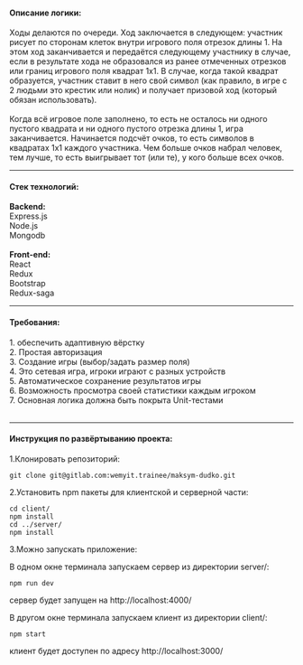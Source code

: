 <h4>Описание логики: </h4>
Ходы делаются по очереди. 
Ход заключается в следующем: участник рисует по сторонам клеток внутри игрового поля отрезок длины 1. 
На этом ход заканчивается и передаётся следующему участнику в случае, если в результате хода не образовался из ранее отмеченных отрезков или границ игрового поля квадрат 1х1. 
В случае, когда такой квадрат образуется, участник ставит в него свой символ (как правило, в игре с 2 людьми это крестик или нолик) и получает призовой ход (который обязан использовать).
<br>
<br>
Когда всё игровое поле заполнено, то есть не осталось ни одного пустого квадрата и ни одного пустого отрезка длины 1, игра заканчивается. 
Начинается подсчёт очков, то есть символов в квадратах 1х1 каждого участника. 
Чем больше очков набрал человек, тем лучше, то есть выигрывает тот (или те), у кого больше всех очков.
<br>
<hr>
<h4>Стек технологий: </h4>
<b>Backend:</b><br>
Express.js
<br>
Node.js
<br>
Mongodb
<br>
<br>
<b>Front-end: </b><br>
React
<br>
Redux
<br>
Bootstrap
<br>
Redux-saga
<br>
<hr>
<h4>Требования: </h4>
1. обеспечить адаптивную вёрстку <br>
2. Простая авторизация <br>
3. Создание игры (выбор/задать размер поля) <br>
4. Это сетевая игра, игроки играют с разных устройств <br>
5. Автоматическое сохранение результатов игры <br>
6. Возможность просмотра своей статистики каждым игроком <br>
7. Основная логика должна быть покрыта Unit-тестами <br>
<br>
<hr>

<h4>Инструкция по развёртыванию проекта: </h4>

1.Клонировать репозиторий:
```
git clone git@gitlab.com:wemyit.trainee/maksym-dudko.git
```

2.Установить npm пакеты для клиентской и серверной части:
```
cd client/
npm install
cd ../server/ 
npm install
``` 

3.Можно запускать приложение:

В одном окне терминала запускаем сервер из директории server/:
```
npm run dev
```
сервер будет запущен на http://localhost:4000/
<br>

В другом окне терминала запускаем клиент из директории client/:
```
npm start
```
клиент будет доступен по адресу http://localhost:3000/
<br>
<br>
